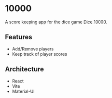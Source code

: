 # 10000
A score keeping app for the dice game  [Dice 10000](https://en.wikipedia.org/wiki/Dice_10000).

## Features
- Add/Remove players
- Keep track of player scores

## Architecture
- React
- Vite
- Material-UI
